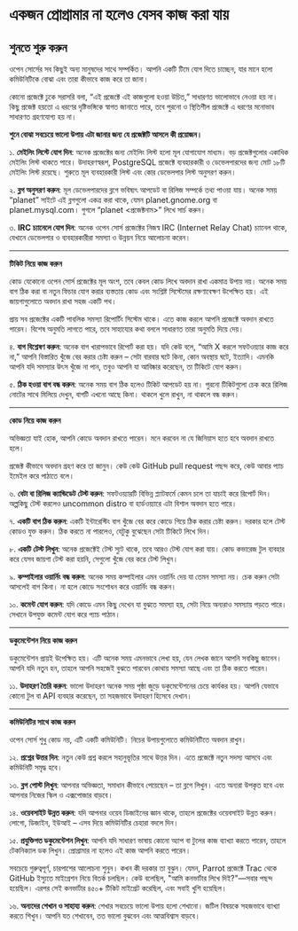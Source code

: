 # একজন প্রোগ্রামার না হলেও যেসব কাজ করা যায়

## শুনতে শুরু করুন

ওপেন সোর্সের সব কিছুই অন্য মানুষদের সাথে সম্পর্কিত। আপনি একটি টিমে যোগ দিতে চাচ্ছেন, যার মানে হলো কমিউনিটিকে বোঝা এবং তারা কীভাবে কাজ করে তা জানা।

কোনো প্রজেক্টে ঢুকে সরাসরি বলা, “এই প্রজেক্টে এই কাজগুলো হওয়া উচিত,” সাধারণত ভালোভাবে নেওয়া হয় না। কিছু প্রজেক্ট হয়তো এ ধরণের দৃষ্টিভঙ্গিকে স্বাগত জানাতে পারে, তবে পুরনো ও স্থিতিশীল প্রজেক্টে এ ধরণের মনোভাব সাধারণত গ্রহণযোগ্য হয় না।

**শুনে বোঝা সবচেয়ে ভালো উপায় এটা জানার জন্য যে প্রজেক্টটি আসলে কী প্রয়োজন।**

১. **মেইলিং লিস্টে যোগ দিন**: অনেক প্রজেক্টের জন্য মেইলিং লিস্ট হলো মূল যোগাযোগ মাধ্যম। বড় প্রজেক্টগুলোর একাধিক মেইলিং লিস্ট থাকতে পারে। উদাহরণস্বরূপ, PostgreSQL প্রজেক্টে ব্যবহারকারী ও ডেভেলপারদের জন্য মোট ১৮টি মেইলিং লিস্ট রয়েছে। শুরুতে মূল ব্যবহারকারী লিস্ট এবং কোর ডেভেলপার লিস্ট অনুসরণ করুন।

২. **ব্লগ অনুসরণ করুন**: মূল ডেভেলপারদের ব্লগে ভবিষ্যৎ আপডেট বা রিলিজ সম্পর্কে তথ্য পাওয়া যায়। অনেক সময় “planet” সাইটে এই ব্লগগুলো একত্র করা থাকে, যেমন planet.gnome.org বা planet.mysql.com। গুগলে “planet <প্রজেক্টনাম>” লিখে সার্চ করুন।

৩. **IRC চ্যানেলে যোগ দিন**: অনেক ওপেন সোর্স প্রজেক্টের নিজস্ব IRC (Internet Relay Chat) চ্যানেল থাকে, যেখানে ডেভেলপার ও ব্যবহারকারীরা সমস্যা ও উন্নয়ন নিয়ে আলোচনা করেন।

---

**টিকিট নিয়ে কাজ করুন**

কোড যেকোনো ওপেন সোর্স প্রজেক্টের মূল অংশ, তবে কেবল কোড লিখে অবদান রাখা একমাত্র উপায় নয়। অনেক সময় বাগ ঠিক করা বা নতুন ফিচার যোগ করার ব্যস্ততায় কোড এবং সংশ্লিষ্ট সিস্টেমের রক্ষণাবেক্ষণ উপেক্ষিত হয়। এই জায়গাগুলোতে অবদান রাখা সহজ একটি পথ।

প্রায় সব প্রজেক্টের একটি পাবলিক সমস্যা রিপোর্টিং সিস্টেম থাকে। এতে কাজ করলে আপনি প্রজেক্টে অবদান রাখতে পারেন। বিশেষ অনুমতি লাগতে পারে, তবে সাহায্যের কথা বললে সাধারণত তারা অনুমতি দিয়ে দেয়।

৪. **বাগ বিশ্লেষণ করুন**: অনেক বাগ খারাপভাবে রিপোর্ট করা হয়। যদি কেউ বলে, “আমি X করলে সফটওয়্যার কাজ করে না,” আপনি বিস্তারিত খুঁজে বের করার চেষ্টা করুন – সেটা বারবার ঘটে কিনা, কোন অবস্থায় ঘটে, ইত্যাদি। এমনকি আপনি যদি সমস্যার উৎস খুঁজে না পান, তবুও আপনি যা আবিষ্কার করেছেন, তা টিকিটে যোগ করুন।

৫. **ঠিক হওয়া বাগ বন্ধ করুন**: অনেক সময় বাগ ঠিক হলেও টিকিট আপডেট হয় না। পুরনো টিকিটগুলো চেক করে রিলিজ নোটের সাথে মিলিয়ে দেখুন, বাগটি এখনো আছে কিনা। থাকলে খুলে রাখুন, না থাকলে বন্ধ করুন।

---

**কোড নিয়ে কাজ করুন**

অভিজ্ঞতা যাই হোক, আপনি কোডে অবদান রাখতে পারেন। মনে করবেন না যে জিনিয়াস হতে হবে অবদান রাখতে হলে।  

প্রজেক্ট কীভাবে অবদান গ্রহণ করে তা জানুন। কেউ কেউ GitHub pull request পছন্দ করে, কেউ আবার প্যাচ ইমেইল করে পাঠাতে বলে।

৬. **বেটা বা রিলিজ ক্যান্ডিডেট টেস্ট করুন**: সফটওয়্যারটি বিভিন্ন প্ল্যাটফর্মে কেমন চলে তা যাচাই করে রিপোর্ট দিন। অল্পকিছু টেস্ট করলেও uncommon distro বা হার্ডওয়্যারে এটা বিশাল অবদান হতে পারে।

৭. **একটি বাগ ঠিক করুন**: একটি ইন্টারেস্টিং বাগ খুঁজে বের করে কোডে গিয়ে ঠিক করার চেষ্টা করুন। দরকার হলে টেস্ট কোডও যুক্ত করুন। ঠিক করতে না পারলেও, যেটুকু বুঝেছেন সেটা টিকিটে লিখে দিন।

৮. **একটি টেস্ট লিখুন**: অনেক প্রজেক্টেই টেস্ট স্যুট থাকে, তবে আরও টেস্ট যোগ করা যায়। কোড কভারেজ টুল ব্যবহার করে যেসব জায়গা টেস্ট করা হয়নি, সেগুলো খুঁজে বের করে টেস্ট লিখুন।

৯. **কম্পাইলার ওয়ার্নিং বন্ধ করুন**: অনেক সময় কম্পাইলার এমন ওয়ার্নিং দেয় যা তেমন সমস্যা নয়। চেক করুন সেটা আসলেই বাগ কিনা। না হলে কোডে সংশোধন করে ওয়ার্নিং বন্ধ করুন।

১০. **কমেন্ট যোগ করুন**: যদি কোডে এমন কিছু দেখেন যা বুঝতে সমস্যা হয়, সেটা নিয়ে অন্যরাও সমস্যায় পড়তে পারে। সেখানে উপযুক্ত কমেন্ট যোগ করে প্যাচ পাঠান।

---

**ডকুমেন্টেশন নিয়ে কাজ করুন**

ডকুমেন্টেশন প্রায়ই উপেক্ষিত হয়। এটি অনেক সময় এমনভাবে লেখা হয়, যেন লেখক জানে আপনি সবকিছু জানেন। আপনি যদি নতুন হন, তাহলে আপনি সহজেই বুঝতে পারবেন কোথায় সমস্যা আছে এবং তা ঠিক করতে পারেন।

১১. **উদাহরণ তৈরি করুন**: ভালো উদাহরণ অনেক সময় পৃষ্ঠা জুড়ে ডকুমেন্টেশনের চেয়ে কার্যকর হয়। আপনি যেভাবে কোনো টুল বা API ব্যবহার করেছেন, তা সহজভাবে উদাহরণ হিসেবে দেখান।

---

**কমিউনিটির সাথে কাজ করুন**

ওপেন সোর্স শুধু কোড নয়, এটি একটি কমিউনিটি। নিচের উপায়গুলোতে কমিউনিটিতে অবদান রাখুন।

১২. **প্রশ্নের উত্তর দিন**: নতুন কেউ প্রশ্ন করলে সহানুভূতির সাথে উত্তর দিন। এতে প্রজেক্টে নতুন সদস্য আসবে এবং কমিউনিটি সমৃদ্ধ হবে।

১৩. **ব্লগ পোস্ট লিখুন**: আপনার অভিজ্ঞতা, সমাধান কীভাবে পেয়েছেন – তা ব্লগে লিখুন। এতে অন্যরা উপকৃত হবে এবং আপনার নিজের স্কিল ও এক্সপোজার বাড়বে।

১৪. **ওয়েবসাইট উন্নত করুন**: যদি আপনার ওয়েব ডিজাইনের জ্ঞান থাকে, তাহলে প্রজেক্টের ওয়েবসাইট উন্নত করুন। লোগো, ডিজাইন, ইউআই – এসব দিয়ে কমিউনিটির চেহারা বদলে দিন।

১৫. **প্রযুক্তিগত ডকুমেন্টেশন লিখুন**: আপনি যদি সাধারণ ভাষায় কোনো অ্যাপ বা টুলের কাজ ব্যাখ্যা করতে পারেন, তাহলে টেকনিক্যাল ডক লিখুন। প্রোগ্রামার না হলেও এই কাজ আপনি করতে পারেন।

সবচেয়ে গুরুত্বপূর্ণ, চারপাশের আলোচনা শুনুন। কখন কী দরকার তা বুঝুন। যেমন, Parrot প্রজেক্টে Trac থেকে GitHub ইস্যুতে মাইগ্রেশন নিয়ে বিতর্ক চলছিল। কেউ বলেছিল, "আমি কনভার্টার লিখে দিই?"—সবার পছন্দ হয়েছিল। এরপর সেই কনভার্টার ৪৫০+ টিকিট মাইগ্রেট করেছিল, এবং সবাই খুশি হয়েছিল।

১৬. **অন্যদের শেখান ও সাহায্য করুন**: শেখার সবচেয়ে ভালো উপায় হলো শেখানো। জটিল বিষয়কে সহজভাবে ব্যাখ্যা করতে শিখুন। আপনি যত শেখাবেন, তত ভালো বুঝবেন এবং আত্মবিশ্বাস বাড়বে।

